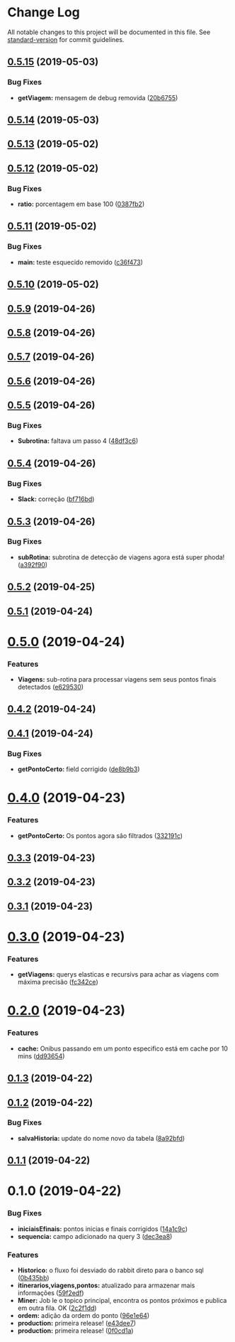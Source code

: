 # Change Log

All notable changes to this project will be documented in this file. See [standard-version](https://github.com/conventional-changelog/standard-version) for commit guidelines.

## [0.5.15](https://gitlab.es.gov.br/espm/Transcol-Online/Realtime/miner/compare/v0.5.14...v0.5.15) (2019-05-03)


### Bug Fixes

* **getViagem:** mensagem de debug removida ([20b6755](https://gitlab.es.gov.br/espm/Transcol-Online/Realtime/miner/commit/20b6755))



## [0.5.14](https://gitlab.es.gov.br/espm/Transcol-Online/Realtime/miner/compare/v0.5.13...v0.5.14) (2019-05-03)



## [0.5.13](https://gitlab.es.gov.br/espm/Transcol-Online/Realtime/miner/compare/v0.5.12...v0.5.13) (2019-05-02)



## [0.5.12](https://gitlab.es.gov.br/espm/Transcol-Online/Realtime/miner/compare/v0.5.11...v0.5.12) (2019-05-02)


### Bug Fixes

* **ratio:** porcentagem em base 100 ([0387fb2](https://gitlab.es.gov.br/espm/Transcol-Online/Realtime/miner/commit/0387fb2))



## [0.5.11](https://gitlab.es.gov.br/espm/Transcol-Online/Realtime/miner/compare/v0.5.10...v0.5.11) (2019-05-02)


### Bug Fixes

* **main:** teste esquecido removido ([c36f473](https://gitlab.es.gov.br/espm/Transcol-Online/Realtime/miner/commit/c36f473))



## [0.5.10](https://gitlab.es.gov.br/espm/Transcol-Online/Realtime/miner/compare/v0.5.9...v0.5.10) (2019-05-02)



## [0.5.9](https://gitlab.es.gov.br/espm/Transcol-Online/Realtime/miner/compare/v0.5.8...v0.5.9) (2019-04-26)



## [0.5.8](https://gitlab.es.gov.br/espm/Transcol-Online/Realtime/miner/compare/v0.5.7...v0.5.8) (2019-04-26)



## [0.5.7](https://gitlab.es.gov.br/espm/Transcol-Online/Realtime/miner/compare/v0.5.6...v0.5.7) (2019-04-26)



## [0.5.6](https://gitlab.es.gov.br/espm/Transcol-Online/Realtime/miner/compare/v0.5.5...v0.5.6) (2019-04-26)



## [0.5.5](https://gitlab.es.gov.br/espm/Transcol-Online/Realtime/miner/compare/v0.5.4...v0.5.5) (2019-04-26)


### Bug Fixes

* **Subrotina:** faltava um passo 4 ([48df3c6](https://gitlab.es.gov.br/espm/Transcol-Online/Realtime/miner/commit/48df3c6))



## [0.5.4](https://gitlab.es.gov.br/espm/Transcol-Online/Realtime/miner/compare/v0.5.3...v0.5.4) (2019-04-26)


### Bug Fixes

* **Slack:** correção ([bf716bd](https://gitlab.es.gov.br/espm/Transcol-Online/Realtime/miner/commit/bf716bd))



## [0.5.3](https://gitlab.es.gov.br/espm/Transcol-Online/Realtime/miner/compare/v0.5.2...v0.5.3) (2019-04-26)


### Bug Fixes

* **subRotina:** subrotina de detecção de viagens agora está super phoda! ([a392f90](https://gitlab.es.gov.br/espm/Transcol-Online/Realtime/miner/commit/a392f90))



## [0.5.2](https://gitlab.es.gov.br/espm/Transcol-Online/Realtime/miner/compare/v0.5.1...v0.5.2) (2019-04-25)



## [0.5.1](https://gitlab.es.gov.br/espm/Transcol-Online/Realtime/miner/compare/v0.5.0...v0.5.1) (2019-04-24)



# [0.5.0](https://gitlab.es.gov.br/espm/Transcol-Online/Realtime/miner/compare/v0.4.2...v0.5.0) (2019-04-24)


### Features

* **Viagens:** sub-rotina para processar viagens sem seus pontos finais detectados ([e629530](https://gitlab.es.gov.br/espm/Transcol-Online/Realtime/miner/commit/e629530))



## [0.4.2](https://gitlab.es.gov.br/espm/Transcol-Online/Realtime/miner/compare/v0.4.1...v0.4.2) (2019-04-24)



## [0.4.1](https://gitlab.es.gov.br/espm/Transcol-Online/Realtime/miner/compare/v0.4.0...v0.4.1) (2019-04-24)


### Bug Fixes

* **getPontoCerto:** field corrigido ([de8b9b3](https://gitlab.es.gov.br/espm/Transcol-Online/Realtime/miner/commit/de8b9b3))



# [0.4.0](https://gitlab.es.gov.br/espm/Transcol-Online/Realtime/miner/compare/v0.3.3...v0.4.0) (2019-04-23)


### Features

* **getPontoCerto:** Os pontos agora são filtrados ([332191c](https://gitlab.es.gov.br/espm/Transcol-Online/Realtime/miner/commit/332191c))



## [0.3.3](https://gitlab.es.gov.br/espm/Transcol-Online/Realtime/miner/compare/v0.3.2...v0.3.3) (2019-04-23)



## [0.3.2](https://gitlab.es.gov.br/espm/Transcol-Online/Realtime/miner/compare/v0.3.1...v0.3.2) (2019-04-23)



## [0.3.1](https://gitlab.es.gov.br/espm/Transcol-Online/Realtime/miner/compare/v0.3.0...v0.3.1) (2019-04-23)



# [0.3.0](https://gitlab.es.gov.br/espm/Transcol-Online/Realtime/miner/compare/v0.2.0...v0.3.0) (2019-04-23)


### Features

* **getViagens:** querys elasticas e recursivs para achar as viagens com máxima precisão ([fc342ce](https://gitlab.es.gov.br/espm/Transcol-Online/Realtime/miner/commit/fc342ce))



# [0.2.0](https://gitlab.es.gov.br/espm/Transcol-Online/Realtime/miner/compare/v0.1.3...v0.2.0) (2019-04-23)


### Features

* **cache:** Onibus passando em um ponto especifico está em cache por 10 mins ([dd93654](https://gitlab.es.gov.br/espm/Transcol-Online/Realtime/miner/commit/dd93654))



## [0.1.3](https://gitlab.es.gov.br/espm/Transcol-Online/Realtime/miner/compare/v0.1.2...v0.1.3) (2019-04-22)



## [0.1.2](https://gitlab.es.gov.br/espm/Transcol-Online/Realtime/miner/compare/v0.1.1...v0.1.2) (2019-04-22)


### Bug Fixes

* **salvaHistoria:** update do nome novo da tabela ([8a92bfd](https://gitlab.es.gov.br/espm/Transcol-Online/Realtime/miner/commit/8a92bfd))



## [0.1.1](https://gitlab.es.gov.br/espm/Transcol-Online/Realtime/miner/compare/v0.1.0...v0.1.1) (2019-04-22)



# 0.1.0 (2019-04-22)


### Bug Fixes

* **iniciaisEfinais:** pontos inicias e finais corrigidos ([14a1c9c](https://gitlab.es.gov.br/espm/Transcol-Online/Realtime/miner/commit/14a1c9c))
* **sequencia:** campo adicionado na query 3 ([dec3ea8](https://gitlab.es.gov.br/espm/Transcol-Online/Realtime/miner/commit/dec3ea8))


### Features

* **Historico:** o fluxo foi desviado do rabbit direto para o banco sql ([0b435bb](https://gitlab.es.gov.br/espm/Transcol-Online/Realtime/miner/commit/0b435bb))
* **itinerarios,viagens,pontos:** atualizado para armazenar mais informações ([59f2edf](https://gitlab.es.gov.br/espm/Transcol-Online/Realtime/miner/commit/59f2edf))
* **Miner:** Job le o topico principal, encontra os pontos próximos e publica em outra fila. OK ([2c2f1dd](https://gitlab.es.gov.br/espm/Transcol-Online/Realtime/miner/commit/2c2f1dd))
* **ordem:** adição da ordem do ponto ([96e1e64](https://gitlab.es.gov.br/espm/Transcol-Online/Realtime/miner/commit/96e1e64))
* **production:** primeira release! ([e43dee7](https://gitlab.es.gov.br/espm/Transcol-Online/Realtime/miner/commit/e43dee7))
* **production:** primeira release! ([0f0cd1a](https://gitlab.es.gov.br/espm/Transcol-Online/Realtime/miner/commit/0f0cd1a))
